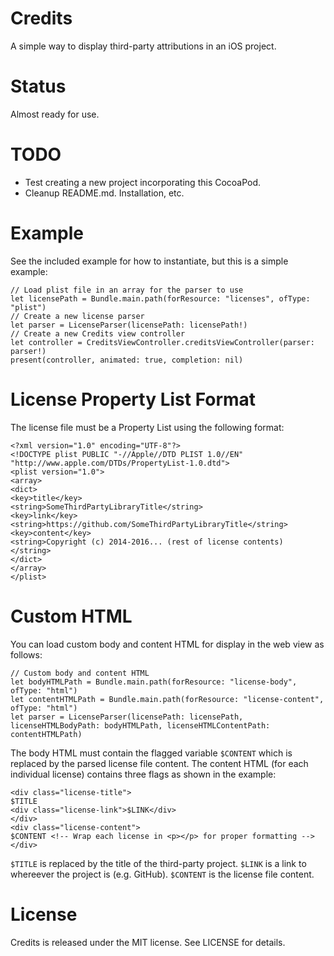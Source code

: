 # Credits
A simple way to display third-party attributions in an iOS project.
# Status
Almost ready for use.
# TODO
* Test creating a new project incorporating this CocoaPod.
* Cleanup README.md. Installation, etc.
# Example
See the included example for how to instantiate, but this is a simple example:
```
// Load plist file in an array for the parser to use
let licensePath = Bundle.main.path(forResource: "licenses", ofType: "plist")
// Create a new license parser
let parser = LicenseParser(licensePath: licensePath!)
// Create a new Credits view controller
let controller = CreditsViewController.creditsViewController(parser: parser!)
present(controller, animated: true, completion: nil)
```
# License Property List Format
The license file must be a Property List using the following format:
```
<?xml version="1.0" encoding="UTF-8"?>
<!DOCTYPE plist PUBLIC "-//Apple//DTD PLIST 1.0//EN" "http://www.apple.com/DTDs/PropertyList-1.0.dtd">
<plist version="1.0">
<array>
<dict>
<key>title</key>
<string>SomeThirdPartyLibraryTitle</string>
<key>link</key>
<string>https://github.com/SomeThirdPartyLibraryTitle</string>
<key>content</key>
<string>Copyright (c) 2014-2016... (rest of license contents)
</string>
</dict>
</array>
</plist>
```
# Custom HTML
You can load custom body and content HTML for display in the web view as follows:
```
// Custom body and content HTML
let bodyHTMLPath = Bundle.main.path(forResource: "license-body", ofType: "html")
let contentHTMLPath = Bundle.main.path(forResource: "license-content", ofType: "html")
let parser = LicenseParser(licensePath: licensePath, licenseHTMLBodyPath: bodyHTMLPath, licenseHTMLContentPath: contentHTMLPath)
```
The body HTML must contain the flagged variable `$CONTENT` which is replaced by the parsed license file content.
The content HTML (for each individual license) contains three flags as shown in the example:
```
<div class="license-title">
$TITLE
<div class="license-link">$LINK</div>
</div>
<div class="license-content">
$CONTENT <!-- Wrap each license in <p></p> for proper formatting -->
</div>
```
`$TITLE` is replaced by the title of the third-party project.
`$LINK` is a link to whereever the project is (e.g. GitHub).
`$CONTENT` is the license file content.
# License
Credits is released under the MIT license. See LICENSE for details.
